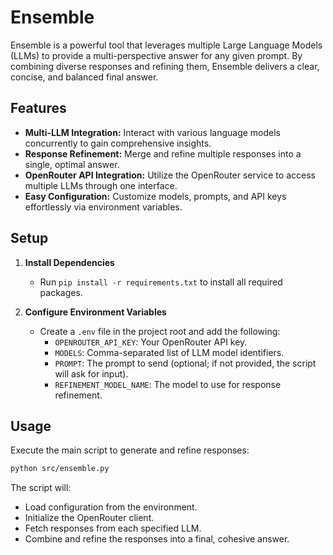 # Ensemble

Ensemble is a powerful tool that leverages multiple Large Language Models (LLMs) to provide a multi-perspective answer for any given prompt. By combining diverse responses and refining them, Ensemble delivers a clear, concise, and balanced final answer.

## Features

- **Multi-LLM Integration:** Interact with various language models concurrently to gain comprehensive insights.
- **Response Refinement:** Merge and refine multiple responses into a single, optimal answer.
- **OpenRouter API Integration:** Utilize the OpenRouter service to access multiple LLMs through one interface.
- **Easy Configuration:** Customize models, prompts, and API keys effortlessly via environment variables.

## Setup

1. **Install Dependencies**
   - Run `pip install -r requirements.txt` to install all required packages.

2. **Configure Environment Variables**
   - Create a `.env` file in the project root and add the following:
     - `OPENROUTER_API_KEY`: Your OpenRouter API key.
     - `MODELS`: Comma-separated list of LLM model identifiers.
     - `PROMPT`: The prompt to send (optional; if not provided, the script will ask for input).
     - `REFINEMENT_MODEL_NAME`: The model to use for response refinement.

## Usage

Execute the main script to generate and refine responses:

```bash
python src/ensemble.py
```

The script will:

- Load configuration from the environment.
- Initialize the OpenRouter client.
- Fetch responses from each specified LLM.
- Combine and refine the responses into a final, cohesive answer.